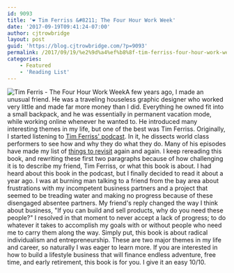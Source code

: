 ```yaml
---
id: 9093
title: '❤️ Tim Ferriss &#8211; The Four Hour Work Week'
date: '2017-09-19T09:41:24-07:00'
author: cjtrowbridge
layout: post
guid: 'https://blog.cjtrowbridge.com/?p=9093'
permalink: /2017/09/19/%e2%9d%a4%ef%b8%8f-tim-ferriss-four-hour-work-week/
categories:
    - Featured
    - 'Reading List'
---
```


![Tim Ferris - The Four Hour Work Week](https://blog.cjtrowbridge.com/wp-content/uploads/2017/09/Tim-Ferris-The-Four-Hour-Work-Week-1-1.jpg)A few years ago, I made an unusual friend. He was a traveling houseless graphic designer who worked very little and made far more money than I did. Everything he owned fit into a small backpack, and he was essentially in permanent vacation mode, while working online whenever he wanted to. He introduced many interesting themes in my life, but one of the best was Tim Ferriss. Originally, I started listening to [Tim Ferriss' podcast](https://tim.blog/podcast/). In it, he dissects world class performers to see how and why they do what they do. Many of his episodes have made my list of [things to revisit](https://blog.cjtrowbridge.com/category/blog/revisit/) again and again. I keep rereading this book, and rewriting these first two paragraphs because of how challenging it is to describe my friend, Tim Ferriss, or what this book is about. I had heard about this book in the podcast, but I finally decided to read it about a year ago. I was at burning man talking to a friend from the bay area about frustrations with my incompetent business partners and a project that seemed to be treading water and making no progress because of these disengaged absentee partners. My friend's reply changed the way I think about business, "If you can build and sell products, why do you need these people?" I resolved in that moment to never accept a lack of progress; to do whatever it takes to accomplish my goals with or without people who need me to carry them along the way. Simply put, this book is about radical individualism and entrepreneurship. These are two major themes in my life and career, so naturally I was eager to learn more. If you are interested in how to build a lifestyle business that will finance endless adventure, free time, and early retirement, this book is for you. I give it an easy 10/10.